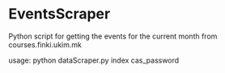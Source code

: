 # EventsScraper

Python script for getting the events for the current month from courses.finki.ukim.mk

usage: 
python dataScraper.py index cas_password
